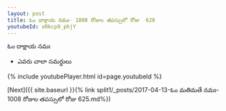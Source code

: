 ```yaml
---
layout: post
title: ఓం దాక్షాయ నమః- 1008 రోజుల తపస్సులో రోజు  626
youtubeId: xRkcp9_phjY
---
```

 
 
 ఓం దాక్షాయ నమః  
 
 -  ఎవరు చాలా సమర్థులు 
 
  
 
  
 
 
 
 
 
 


{% include youtubePlayer.html id=page.youtubeId %}
 
[Next]({{ site.baseurl }}{% link  split1/_posts/2017-04-13-ఓం మతిమతే నమః- 1008 రోజుల తపస్సులో రోజు  625.md%})
 
